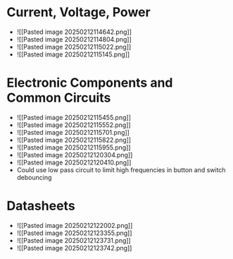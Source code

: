 # Current, Voltage, Power
- ![[Pasted image 20250212114642.png]]
- ![[Pasted image 20250212114804.png]]
- ![[Pasted image 20250212115022.png]]
- ![[Pasted image 20250212115145.png]]
# Electronic Components and Common Circuits
- ![[Pasted image 20250212115455.png]]
- ![[Pasted image 20250212115552.png]]
- ![[Pasted image 20250212115701.png]]
- ![[Pasted image 20250212115822.png]]
- ![[Pasted image 20250212115955.png]]
- ![[Pasted image 20250212120304.png]]
- ![[Pasted image 20250212120410.png]]
- Could use low pass circuit to limit high frequencies in button and switch debouncing
# Datasheets
- ![[Pasted image 20250212122002.png]]
- ![[Pasted image 20250212123355.png]]
- ![[Pasted image 20250212123731.png]]
- ![[Pasted image 20250212123742.png]]